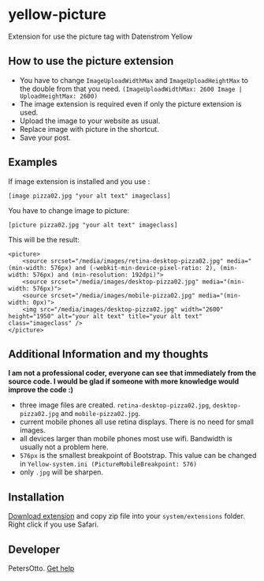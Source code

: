 # yellow-picture
Extension for use the picture tag with Datenstrom Yellow

## How to use the picture extension

* You have to change `ImageUploadWidthMax` and `ImageUploadHeightMax` to the double from that you need. `(ImageUploadWidthMax: 2600 Image | UploadHeightMax: 2600)`
* The image extension is required even if only the picture extension is used.
* Upload the image to your website as usual.
* Replace image with picture in the shortcut.
* Save your post.

## Examples

If image extension is installed and you use :

    [image pizza02.jpg "your alt text" imageclass]

You have to change image to picture:

    [picture pizza02.jpg "your alt text" imageclass]

    
This will be the result:
    
    <picture>
        <source srcset="/media/images/retina-desktop-pizza02.jpg" media="(min-width: 576px) and (-webkit-min-device-pixel-ratio: 2), (min-width: 576px) and (min-resolution: 192dpi)">
        <source srcset="/media/images/desktop-pizza02.jpg" media="(min-width: 576px)">
        <source srcset="/media/images/mobile-pizza02.jpg" media="(min-width: 0px)">
        <img src="/media/images/desktop-pizza02.jpg" width="2600" height="1950" alt="your alt text" title="your alt text" class="imageclass" />
    </picture>
  
## Additional Information and my thoughts

**I am not a professional coder, everyone can see that immediately from the source code. I would be glad if someone with more knowledge would improve the code :)**

* three image files are created. `retina-desktop-pizza02.jpg`, `desktop-pizza02.jpg` and `mobile-pizza02.jpg`.
* current mobile phones all use retina displays. There is no need for small images.
* all devices larger than mobile phones most use wifi. Bandwidth is usually not a problem here.
* `576px` is the smallest breakpoint of Bootstrap. This value can be changed in `Yellow-system.ini (PictureMobileBreakpoint: 576)`
* only `.jpg` will be sharpen.


## Installation

[Download extension](https://github.com/PetersOtto/yellow-picture/archive/refs/heads/main.zip) and copy zip file into your `system/extensions` folder. Right click if you use Safari.

## Developer

PetersOtto. [Get help](https://datenstrom.se/yellow/help/)
